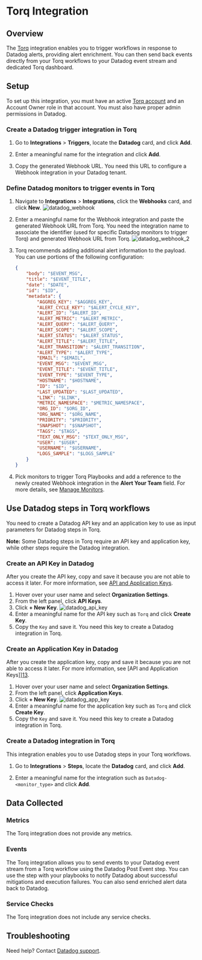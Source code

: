 # Torq Integration

## Overview

The [Torq][1] integration enables you to trigger workflows in response to Datadog alerts, providing alert enrichment. You can then send back events directly from your Torq workflows to your Datadog event stream and dedicated Torq dashboard.

## Setup

To set up this integration, you must have an active [Torq account][2] and an Account Owner role in that account. You must also have proper admin permissions in Datadog.

### Create a Datadog trigger integration in Torq

1. Go to **Integrations** > **Triggers**, locate the **Datadog** card, and click **Add**.

2. Enter a meaningful name for the integration and click **Add**.

3. Copy the generated Webhook URL. You need this URL to configure a Webhook integration in your Datadog tenant.

### Define Datadog monitors to trigger events in Torq

1. Navigate to **Integrations** > **Integrations**, click the **Webhooks** card, and click **New**.
    ![datadog_webhook](https://raw.githubusercontent.com/DataDog/integrations-extras/master/torq/images/datadog_webhook.png)

2. Enter a meaningful name for the Webhook integration and paste the generated Webhook URL from Torq. You need the integration name to associate the identifier (used for specific Datadog monitors to trigger Torq) and generated Webhook URL from Torq.
    ![datadog_webhook_2](https://raw.githubusercontent.com/DataDog/integrations-extras/master/torq/images/datadog_webhook_2.png)

3. Torq recommends adding additional alert information to the payload. You can use portions of the following configuration:

    ```json linenums="1"
    {
        "body": "$EVENT_MSG",
        "title": "$EVENT_TITLE",
        "date": "$DATE",
        "id": "$ID",
        "metadata": {
            "AGGREG_KEY": "$AGGREG_KEY",
            "ALERT_CYCLE_KEY": "$ALERT_CYCLE_KEY",
            "ALERT_ID": "$ALERT_ID",
            "ALERT_METRIC": "$ALERT_METRIC",
            "ALERT_QUERY": "$ALERT_QUERY",
            "ALERT_SCOPE": "$ALERT_SCOPE",
            "ALERT_STATUS": "$ALERT_STATUS",
            "ALERT_TITLE": "$ALERT_TITLE",
            "ALERT_TRANSITION": "$ALERT_TRANSITION",
            "ALERT_TYPE": "$ALERT_TYPE",
            "EMAIL": "$EMAIL",
            "EVENT_MSG": "$EVENT_MSG",
            "EVENT_TITLE": "$EVENT_TITLE",
            "EVENT_TYPE": "$EVENT_TYPE",
            "HOSTNAME": "$HOSTNAME",
            "ID": "$ID",
            "LAST_UPDATED": "$LAST_UPDATED",
            "LINK": "$LINK",
            "METRIC_NAMESPACE": "$METRIC_NAMESPACE",
            "ORG_ID": "$ORG_ID",
            "ORG_NAME": "$ORG_NAME",
            "PRIORITY": "$PRIORITY",
            "SNAPSHOT": "$SNAPSHOT",
            "TAGS": "$TAGS",
            "TEXT_ONLY_MSG": "$TEXT_ONLY_MSG",
            "USER": "$USER",
            "USERNAME": "$USERNAME",
            "LOGS_SAMPLE": "$LOGS_SAMPLE"
        }
    }
    ```

4. Pick monitors to trigger Torq Playbooks and add a reference to the newly created Webhook integration in the **Alert Your Team** field. For more details, see [Manage Monitors][7].

## Use Datadog steps in Torq workflows

You need to create a Datadog API key and an application key to use as input parameters for Datadog steps in Torq.

**Note:** Some Datadog steps in Torq require an API key and application key, while other steps require the Datadog integration.

### Create an API Key in Datadog

After you create the API key, copy and save it because you are not able to access it later. For more information, see [API and Application Keys][12].

1. Hover over your user name and select **Organization Settings**.
2. From the left panel, click **API Keys**.
3. Click **+ New Key**.
    ![datadog_api_key](https://raw.githubusercontent.com/DataDog/integrations-extras/master/torq/images/datadog_api_key.png)
4. Enter a meaningful name for the API key such as `Torq` and click **Create Key**.
5. Copy the `Key` and save it. You need this key to create a Datadog integration in Torq.

### Create an Application Key in Datadog

After you create the application key, copy and save it because you are not able to access it later. For more information, see [API and Application Keys]][13].

1. Hover over your user name and select **Organization Settings**.
2. From the left panel, click **Application Keys**.
3. Click **+ New Key**.
    ![datadog_app_key](https://raw.githubusercontent.com/DataDog/integrations-extras/master/torq/images/datadog_app_key.png)
4. Enter a meaningful name for the application key such as `Torq` and click **Create Key**.
5. Copy the `Key` and save it. You need this key to create a Datadog integration in Torq.

### Create a Datadog integration in Torq

This integration enables you to use Datadog steps in your Torq workflows.

1. Go to **Integrations** > **Steps**, locate the **Datadog** card, and click **Add**.

2. Enter a meaningful name for the integration such as `Datadog-<monitor_type>` and click **Add**.

## Data Collected

### Metrics

The Torq integration does not provide any metrics.

### Events

The Torq integration allows you to send events to your Datadog event stream from a Torq workflow using the Datadog Post Event step. You can use the step with your playbooks to notify Datadog about successful mitigations and execution failures. You can also send enriched alert data back to Datadog.

### Service Checks

The Torq integration does not include any service checks.

## Troubleshooting

Need help? Contact [Datadog support][11].

[1]: https://torq.io
[2]: https://torq.io/get-started/
[5]: https://app.datadoghq.com/account/settings#integrations/webhooks
[7]: https://docs.datadoghq.com/monitors/manage_monitor/
[11]: https://docs.datadoghq.com/help/
[12]: https://docs.datadoghq.com/account_management/api-app-keys/#add-an-api-key-or-client-token
[13]: https://docs.datadoghq.com/account_management/api-app-keys/#add-application-keys
